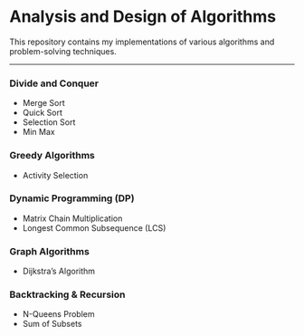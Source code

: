 # Analysis and Design of Algorithms  

This repository contains my implementations of various algorithms and problem-solving techniques.  

---

### Divide and Conquer  
- Merge Sort  
- Quick Sort  
- Selection Sort
- Min Max  

### Greedy Algorithms  
- Activity Selection   

### Dynamic Programming (DP)  
- Matrix Chain Multiplication  
- Longest Common Subsequence (LCS) 

### Graph Algorithms  
- Dijkstra’s Algorithm  

### Backtracking & Recursion  
- N-Queens Problem  
- Sum of Subsets


